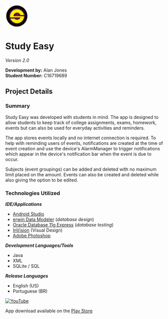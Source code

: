 ![alt text](https://github.com/AlanJonesDIT/StudyEase/blob/master/App/app/src/main/res/mipmap-hdpi/ic_launcher_round.png "Study Easy logo")  

# Study Easy
*Version 2.0*  

**Development by:** Alan Jones  
**Student Number:** C16719689  

## Project Details  
### Summary  
Study Easy was developed with students in mind. The app is designed to allow students to keep track of college assignments, exams, homework, events but can also be used for everyday activities and reminders.

The app stores events locally and no internet connection is required. To help with reminding users of events, notifications are created at the time of event creation and use the device's AlarmManager to trigger notifications which appear in the device's notification bar when the event is due to occur. 

Subjects (event groupings) can be added and deleted with no maximum limit placed on the amount. Events can also be created and deleted while also giving the option to be edited.

### Technologies Utilized
**_IDE/Applications_**
* [Android Studio](https://developer.android.com/studio/index.html)
* [erwin Data Modeler](https://erwin.com/products/data-modeler/) (_database design_)
* [Oracle Database 11g Express](http://www.oracle.com/technetwork/database/database-technologies/express-edition/downloads/index.html) (_database testing_)
* [InVision](https://www.invisionapp.com/) (Visual Design)
* [Adobe Photoshop](https://www.photoshop.com/)

**_Development Languages/Tools_**  
* Java
* XML
* SQLite / SQL

**_Release Languages_**
* English (US)  
* Portuguese (BR)

[![YouTube](https://img.youtube.com/vi/1z_0wQoKoTg/0.jpg)](https://www.youtube.com/watch?v=1z_0wQoKoTg)

App download available on the [Play Store](https://play.google.com/store/apps/details?id=com.alanhughjones.studyeasy "Download Study Easy - Play Store")
